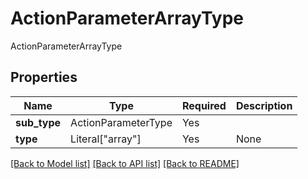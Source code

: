 # ActionParameterArrayType

ActionParameterArrayType

## Properties
| Name | Type | Required | Description |
| ------------ | ------------- | ------------- | ------------- |
**sub_type** | ActionParameterType | Yes |  |
**type** | Literal["array"] | Yes | None |


[[Back to Model list]](../../../README.md#models-v2-link) [[Back to API list]](../../../README.md#apis-v2-link) [[Back to README]](../../../README.md)
